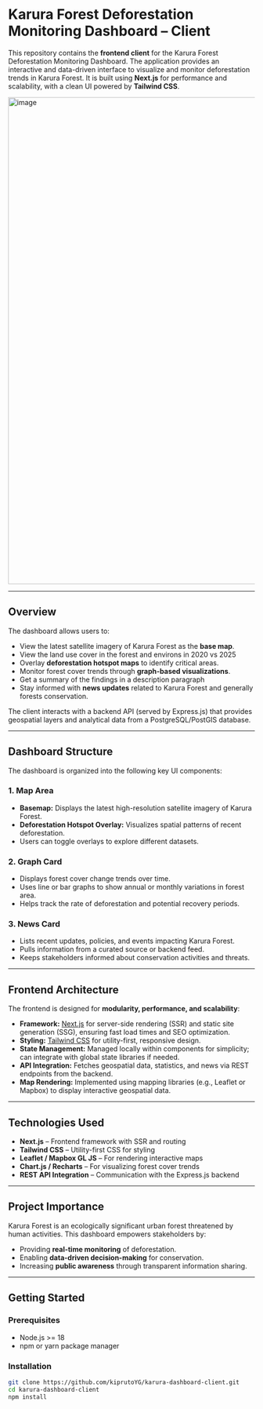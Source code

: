 # Karura Forest Deforestation Monitoring Dashboard – Client

This repository contains the **frontend client** for the Karura Forest Deforestation Monitoring Dashboard. The application provides an interactive and data-driven interface to visualize and monitor deforestation trends in Karura Forest. It is built using **Next.js** for performance and scalability, with a clean UI powered by **Tailwind CSS**.

<img width="1908" height="993" alt="image" src="https://github.com/user-attachments/assets/14dae233-fe59-4b9d-9451-dddf6a238ac2" />


---

## Overview

The dashboard allows users to:
- View the latest satellite imagery of Karura Forest as the **base map**.
- View the land use cover in the forest and environs in 2020 vs 2025
- Overlay **deforestation hotspot maps** to identify critical areas.
- Monitor forest cover trends through **graph-based visualizations**.
- Get a summary of the findings in a description paragraph
- Stay informed with **news updates** related to Karura Forest and generally forests conservation.

The client interacts with a backend API (served by Express.js) that provides geospatial layers and analytical data from a PostgreSQL/PostGIS database.

---

## Dashboard Structure

The dashboard is organized into the following key UI components:

### 1. **Map Area**
- **Basemap:** Displays the latest high-resolution satellite imagery of Karura Forest.
- **Deforestation Hotspot Overlay:** Visualizes spatial patterns of recent deforestation.
- Users can toggle overlays to explore different datasets.

### 2. **Graph Card**
- Displays forest cover change trends over time.
- Uses line or bar graphs to show annual or monthly variations in forest area.
- Helps track the rate of deforestation and potential recovery periods.

### 3. **News Card**
- Lists recent updates, policies, and events impacting Karura Forest.
- Pulls information from a curated source or backend feed.
- Keeps stakeholders informed about conservation activities and threats.

---

## Frontend Architecture

The frontend is designed for **modularity, performance, and scalability**:

- **Framework:** [Next.js](https://nextjs.org/) for server-side rendering (SSR) and static site generation (SSG), ensuring fast load times and SEO optimization.
- **Styling:** [Tailwind CSS](https://tailwindcss.com/) for utility-first, responsive design.
- **State Management:** Managed locally within components for simplicity; can integrate with global state libraries if needed.
- **API Integration:** Fetches geospatial data, statistics, and news via REST endpoints from the backend.
- **Map Rendering:** Implemented using mapping libraries (e.g., Leaflet or Mapbox) to display interactive geospatial data.

---

## Technologies Used

- **Next.js** – Frontend framework with SSR and routing
- **Tailwind CSS** – Utility-first CSS for styling
- **Leaflet / Mapbox GL JS** – For rendering interactive maps
- **Chart.js / Recharts** – For visualizing forest cover trends
- **REST API Integration** – Communication with the Express.js backend

---

## Project Importance

Karura Forest is an ecologically significant urban forest threatened by human activities. This dashboard empowers stakeholders by:
- Providing **real-time monitoring** of deforestation.
- Enabling **data-driven decision-making** for conservation.
- Increasing **public awareness** through transparent information sharing.

---

## Getting Started

### Prerequisites
- Node.js >= 18
- npm or yarn package manager

### Installation
```bash
git clone https://github.com/kiprutoYG/karura-dashboard-client.git
cd karura-dashboard-client
npm install
